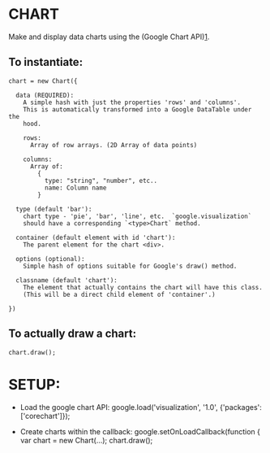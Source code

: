 
CHART
=====

Make and display data charts using the (Google Chart API)[1].

[1]: https://google-developers.appspot.com/chart/interactive/docs/reference


To instantiate:
---------------

    chart = new Chart({

      data (REQUIRED): 
        A simple hash with just the properties 'rows' and 'columns'.
        This is automatically transformed into a Google DataTable under the
        hood.

        rows:
          Array of row arrays. (2D Array of data points)

        columns:
          Array of:
            {
              type: "string", "number", etc..
              name: Column name
            }

      type (default 'bar'): 
        chart type - 'pie', 'bar', 'line', etc.  `google.visualization`
        should have a corresponding `<type>Chart` method.

      container (default element with id 'chart'): 
        The parent element for the chart <div>.

      options (optional): 
        Simple hash of options suitable for Google's draw() method.

      classname (default 'chart'):
        The element that actually contains the chart will have this class.
        (This will be a direct child element of 'container'.)

    })


To actually draw a chart:
----------------

    chart.draw();


SETUP:
======

* Load the google chart API: 
    google.load('visualization', '1.0', {'packages':['corechart']});

* Create charts within the callback: 
    google.setOnLoadCallback(function {
    var chart = new Chart(...);
    chart.draw();
